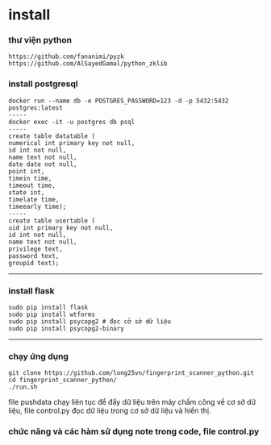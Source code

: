 # install

### thư viện python

    https://github.com/fananimi/pyzk
    https://github.com/AlSayedGamal/python_zklib

### install postgresql
    docker run --name db -e POSTGRES_PASSWORD=123 -d -p 5432:5432 postgres:latest
	-----
    docker exec -it -u postgres db psql 
	-----
    create table datatable (
    numerical int primary key not null,
    id int not null,
    name text not null, 
    date date not null,
    point int,
    timein time,
    timeout time,
    state int,
    timelate time,
    timeearly time);
    -----
    create table usertable (
    uid int primary key not null,
    id int not null,
    name text not null, 
    privilege text,
    password text,
    groupid text);


----------
### install flask
    sudo pip install flask 
    sudo pip install wtforms
    sudo pip install psycopg2 # đọc cở sở dữ liệu
    sudo pip install psycopg2-binary


----------
### chạy ứng dụng
    git clone https://github.com/long25vn/fingerprint_scanner_python.git
    cd fingerprint_scanner_python/
    ./run.sh

file pushdata chạy liên tục để đẩy dữ liệu trên máy chấm công về cơ sở dữ liệu, file control.py đọc dữ liệu trong cơ sở dữ liệu và hiển thị.

### chức năng và các hàm sử dụng note trong code, file control.py
